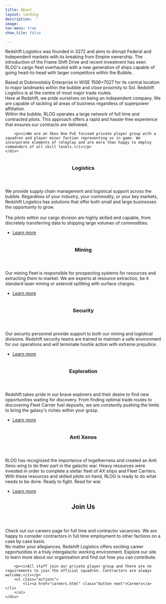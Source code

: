 ```yaml
---
title: About
layout: landing
description: ''
image:
nav-menu: true
show_tile: false

---
```


<!-- Main -->
<div id="main">

<!-- One -->
<section id="one">
	<div class="inner">
		<p>
		Redshift Logistics was founded in 3272 and aims to disrupt Federal and Independent markets with its breaking from Empire ownership. The introduction of the Frame Shift Drive and recent investment has seen RLOG's cargo fleet overhauled with a new generation of ships capable of going head-to-head with larger competitors within the Bubble.
		</p>
		<p>
		Based at Dobrovolskiy Enterprise in WISE 1506+7027 for its central location to major landmarks within the bubble and close proximity to Sol. Redshift Logistics is at the centre of most major trade routes. <br>Here at Redshift, we pride ourselves on being an independent company. We are capable of tackling all areas of business regardless of superpower affiliation. <br>Within the bubble, RLOG operates a large network of full time and contracted pilots. This approach offers a rapid and hassle-free experience that ensures our contracts are delivered.</p>

		<p><i>We are an Xbox One PvE focused private player group with a squadron and player minor faction representing us in game. We incorporate elements of roleplay and are more than happy to employ commanders of all skill levels.</i></p>
	</div>
</section>

<!-- Two -->
<section id="two" class="spotlights">
	<section>
		<a href="careers.html" class="image">
			<img src="https://cdn.discordapp.com/attachments/650862830278672447/721409152601292950/fleet-carrier-square-2.png" alt="" data-position="center center" />
		</a>
		<div class="content">
			<div class="inner">
				<header class="major">
					<h3>Logistics</h3>
				</header>
				<p>We provide supply chain management and logistical support across the bubble. Regardless of your industry, your commodity, or your key markets, Redshift Logistics has solutions that offer both small and large businesses the opportunity to grow.
				<br><br>
				The pilots within our cargo division are highly skilled and capable, from discretely transferring data to shipping large volumes of commodities.
				</p>
				<ul class="actions">
					<li><a href="careers.html" class="button">Learn more</a></li>
				</ul>
			</div>
		</div>
	</section>
	<section>
		<a href="mining.html" class="image">
			<img src="https://cdn.discordapp.com/attachments/650862830278672447/677889675808997406/mining.png" alt="" data-position="top center" />
		</a>
		<div class="content">
			<div class="inner">
				<header class="major">
					<h3>Mining</h3>
				</header>
				<p>Our mining fleet is responsible for prospecting systems for resources and extracting them to market. We are experts at resource extraction, be it standard laser mining or asteroid splitting with surface charges.</p>
				<ul class="actions">
					<li><a href="careers.html" class="button">Learn more</a></li>
				</ul>
			</div>
		</div>
	</section>
	<section>
		<a href="security.html" class="image">
			<img src="https://cdn.discordapp.com/attachments/650862830278672447/721411777107329034/anaconda-square-1.png" alt="" data-position="25% 25%" />
		</a>
		<div class="content">
			<div class="inner">
				<header class="major">
					<h3>Security</h3>
				</header>
				<p>Our security personnel provide support to both our mining and logistical divisions. Redshift security teams are trained to maintain a safe environment for our operations and will terminate hostile action with extreme prejudice.</p>
				<ul class="actions">
					<li><a href="careers.html" class="button">Learn more</a></li>
				</ul>
			</div>
		</div>
	</section>
	<section>
		<a href="exploration.html" class="image">
			<img src="https://cdn.discordapp.com/attachments/650862830278672447/721437323589582898/exploration-square-1.png" alt="" data-position="25% 25%" />
		</a>
		<div class="content">
			<div class="inner">
				<header class="major">
					<h3>Exploration</h3>
				</header>
				<p>
				Redshift takes pride in our brave explorers and their desire to find new opportunities waiting for discovery. From finding optimal trade routes to discovering Fleet Carrier fuel deposits, we are constantly pushing the limits to bring the galaxy's riches within your grasp.
				</p>
				<ul class="actions">
					<li><a href="careers.html" class="button">Learn more</a></li>
				</ul>
			</div>
		</div>
	</section>
	<section>
		<a href="anti-xenos.html" class="image">
			<img src="https://cdn.discordapp.com/attachments/650862830278672447/721442765526925332/ax-square-1.png" alt="" data-position="25% 25%" />
		</a>
		<div class="content">
			<div class="inner">
				<header class="major">
					<h3>Anti Xenos</h3>
				</header>
				<p>
				RLOG has recognized the importance of togetherness and created an Anti Xeno wing to do their part in the galactic war. Heavy resources were invested in order to complete a stellar fleet of AX ships and Fleet Carriers.	<br>
				With these resources and skilled pilots on hand, RLOG is ready to do what needs to be done. Ready to fight. Read for war.
				</p>
				<ul class="actions">
					<li><a href="careers.html" class="button">Learn more</a></li>
				</ul>
			</div>
		</div>
	</section>
</section>


<!-- Three -->
<section id="three">
	<div class="inner">
		<header class="major">
			<h2>Join Us</h2>
		</header>
		<p>Check out our careers page for full time and contractor vacancies. We are happy to consider contractors in full time employment to other factions on a case by case basis.<br>
		No matter your allegiances, Redshift Logistics offers exciting career opportunities in a truly intergalactic working environment. Explore our site to learn more about our organisation and find out how you can contribute.
		</p>

		<p><i>All staff join our private player group and there are no requirements to join the official squadron. Contractors are always welcome.</i></p>
		<ul class="actions">
			<li><a href="careers.html" class="button next">Careers</a></li>
		</ul>
	</div>
</section>

</div>
